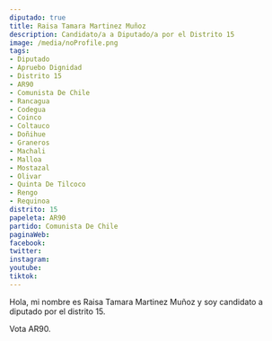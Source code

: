 ```yaml
---
diputado: true
title: Raisa Tamara Martinez Muñoz
description: Candidato/a a Diputado/a por el Distrito 15
image: /media/noProfile.png
tags:
- Diputado
- Apruebo Dignidad
- Distrito 15
- AR90
- Comunista De Chile
- Rancagua
- Codegua
- Coinco
- Coltauco
- Doñihue
- Graneros
- Machali
- Malloa
- Mostazal
- Olivar
- Quinta De Tilcoco
- Rengo
- Requinoa
distrito: 15
papeleta: AR90
partido: Comunista De Chile
paginaWeb:
facebook:
twitter:
instagram:
youtube:
tiktok:
---
```

Hola, mi nombre es Raisa Tamara Martinez Muñoz y soy candidato a diputado por el distrito 15.

Vota AR90.